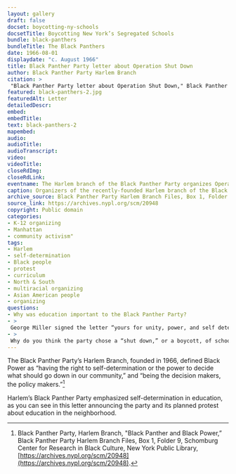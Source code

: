```yaml
--- 
layout: gallery
draft: false
docset: boycotting-ny-schools
docsetTitle: Boycotting New York’s Segregated Schools
bundle: black-panthers
bundleTitle: The Black Panthers
date: 1966-08-01
displaydate: "c. August 1966"
title: Black Panther Party letter about Operation Shut Down
author: Black Panther Party Harlem Branch
citation: >
 "Black Panther Party letter about Operation Shut Down," Black Panther Party Harlem Branch, in New York City Civil Rights History Project, Accessed: [Month Day, Year], https://nyccivilrightshistory.org/gallery/black-panthers-2.
featured: black-panthers-2.jpg
featuredAlt: Letter
detailedDescr: 
embed: 
embedTitle: 
text: black-panthers-2
mapembed: 
audio: 
audioTitle: 
audioTranscript: 
video: 
videoTitle: 
closeRdImg: 
closeRdLink: 
eventname: The Harlem branch of the Black Panther Party organizes Operation Shut Down.
caption: Organizers of the recently-founded Harlem branch of the Black Panther Party described their focus on education and announced Operation Shut Down.
archive_source: Black Panther Party Harlem Branch Files, Box 1, Folder 8, Schomburg Center for Research in Black Culture, New York Public Library
source_link: https://archives.nypl.org/scm/20948
copyright: Public domain
categories: 
- K-12 organizing
- Manhattan
- community activism"
tags: 
- Harlem
- self-determination
- Black people
- protest
- curriculum
- North & South
- multiracial organizing
- Asian American people
- organizing
questions: 
- Why was education important to the Black Panther Party?
- >
 George Miller signed the letter “yours for unity, power, and self determination.” How do you see these themes reflected in the text of the letter?
- >
 Why do you think the party chose a “shut down,” or a boycott, of schools as their form of protest?
--- 
```


The Black Panther Party’s Harlem Branch, founded in 1966, defined Black Power as “having the right to self-determination or the power to decide what should go down in our community,” and “being the decision makers, the policy makers.”[^1]

Harlem’s Black Panther Party emphasized self-determination in education, as you can see in this letter announcing the party and its planned protest about education in the neighborhood.

[^1]: Black Panther Party, Harlem Branch, "Black Panther and Black Power,” Black Panther Party Harlem Branch Files, Box 1, Folder 9, Schomburg Center for Research in Black Culture, New York Public Library, [https://archives.nypl.org/scm/20948](https://archives.nypl.org/scm/20948).
